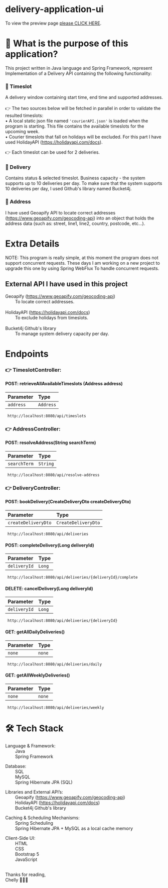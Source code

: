 ﻿# delivery-application-ui

To view the preview page [please CLICK HERE](http://delivery-application.s3-website-eu-west-1.amazonaws.com/).<br/>

# 🤔 What is the purpose of this application?
This project written in Java language and Spring Framework, represent Implementation of a Delivery API containing the following functionality:<br/>

### 💬 Timeslot
A delivery window containing start time, end time and supported addresses.<br/><br/>
👉 The two sources below will be fetched in parallel in order to validate the resulted timeslots:<br/>
• A local static json file named `'courierAPI.json'` is loaded when the program is starting. This file contains the available timeslots for the upcoming week.<br/>
• Courier timeslots that fall on holidays will be excluded. For this part I have used HolidayAPI (https://holidayapi.com/docs).<br/>

👉 Each timeslot can be used for 2 deliveries.

### 💬 Delivery
Contains status & selected timeslot.
Business capacity - the system supports up to 10 deliveries per day.
To make sure that the system supports 10 deliveries per day, I used Github's library named Bucket4j.

### 💬 Address
I have used Geoapify API to locate correct addresses (https://www.geoapify.com/geocoding-api) into an object that holds the address data (such as: street, line1, line2, country, postcode, etc...).

# Extra Details
NOTE: This program is really simple, at this moment the program does not support concurrent requests. These days I am working on a new project to upgrade this one by using Spring WebFlux To handle concurrent requests.

## External API I have used in this project
Geoapify (https://www.geoapify.com/geocoding-api)<br/>
&nbsp;&nbsp;&nbsp;&nbsp;&nbsp;&nbsp;&nbsp;
To locate correct addresses.<br/><br/>
HolidayAPI (https://holidayapi.com/docs)<br/>
&nbsp;&nbsp;&nbsp;&nbsp;&nbsp;&nbsp;&nbsp;
To exclude holidays from timeslots.<br/><br/>
Bucket4j Github's library<br/>
&nbsp;&nbsp;&nbsp;&nbsp;&nbsp;&nbsp;&nbsp;
To manage system delivery capacity per day.

# Endpoints

### 👉 TimeslotController:

#### POST: retrieveAllAvailableTimeslots (Address address)
| Parameter | Type      |
| :-------- |:----------|
| `address` | `Address` |
```http
 http://localhost:8080/api/timeslots
```

### 👉 AddressController:

#### POST: resolveAddress(String searchTerm)
| Parameter | Type      |
| :-------- |:----------|
| `searchTerm` | `String` |
```http
 http://localhost:8080/api/resolve-address
```
### 👉 DeliveryController:

#### POST: bookDelivery(CreateDeliveryDto createDeliveryDto)
| Parameter | Type      |
| :-------- |:----------|
| `createDeliveryDto` | `CreateDeliveryDto` |
```http
 http://localhost:8080/api/deliveries
```

#### POST: completeDelivery(Long deliveryId)
| Parameter | Type      |
| :-------- |:----------|
| `deliveryId` | `Long` |
```http
 http://localhost:8080/api/deliveries/{deliveryId}/complete
```

#### DELETE: cancelDelivery(Long deliveryId)
| Parameter | Type      |
| :-------- |:----------|
| `deliveryId` | `Long` |
```http
 http://localhost:8080/api/deliveries/{deliveryId}
```

#### GET: getAllDailyDeliveries()
| Parameter | Type   |
|:----------|:-------|
| `none`    | `none` |
```http
 http://localhost:8080/api/deliveries/daily
```

#### GET: getAllWeeklyDeliveries()
| Parameter | Type      |
| :-------- |:----------|
| `none` | `none` |
```http
 http://localhost:8080/api/deliveries/weekly
```

# 🛠 Tech Stack
Language & Framework:
<br/>
&nbsp;&nbsp;&nbsp;&nbsp;&nbsp;&nbsp;&nbsp;
Java
<br/>
&nbsp;&nbsp;&nbsp;&nbsp;&nbsp;&nbsp;&nbsp;
Spring Framework
<br/>

Database:
<br/>
&nbsp;&nbsp;&nbsp;&nbsp;&nbsp;&nbsp;&nbsp;
SQL
<br/>
&nbsp;&nbsp;&nbsp;&nbsp;&nbsp;&nbsp;&nbsp;
MySQL
<br/>
&nbsp;&nbsp;&nbsp;&nbsp;&nbsp;&nbsp;&nbsp;
Spring Hibernate JPA (SQL)
<br/>

Libraries and External API’s:
<br/>
&nbsp;&nbsp;&nbsp;&nbsp;&nbsp;&nbsp;&nbsp;
Geoapify (https://www.geoapify.com/geocoding-api)
<br/>
&nbsp;&nbsp;&nbsp;&nbsp;&nbsp;&nbsp;&nbsp;
HolidayAPI (https://holidayapi.com/docs)
<br/>
&nbsp;&nbsp;&nbsp;&nbsp;&nbsp;&nbsp;&nbsp;
Bucket4j Github's library
<br/>

Caching & Scheduling Mechanisms:
<br/>
&nbsp;&nbsp;&nbsp;&nbsp;&nbsp;&nbsp;&nbsp;
Spring Scheduling
<br/>
&nbsp;&nbsp;&nbsp;&nbsp;&nbsp;&nbsp;&nbsp;
Spring Hibernate JPA + MySQL as a local cache memory
<br/>

Client-Side UI:
<br/>
&nbsp;&nbsp;&nbsp;&nbsp;&nbsp;&nbsp;&nbsp;
HTML
<br/>
&nbsp;&nbsp;&nbsp;&nbsp;&nbsp;&nbsp;&nbsp;
CSS
<br/>
&nbsp;&nbsp;&nbsp;&nbsp;&nbsp;&nbsp;&nbsp;
Bootstrap 5
<br/>
&nbsp;&nbsp;&nbsp;&nbsp;&nbsp;&nbsp;&nbsp;
JavaScript
<br/>

<br/>
Thanks for reading,
<br/>
Chelly 👩🏻‍💻

